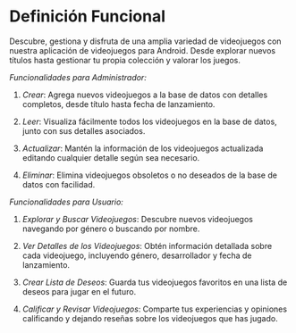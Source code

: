 # Definición Funcional
Descubre, gestiona y disfruta de una amplia variedad de videojuegos con nuestra aplicación de videojuegos para Android. Desde explorar nuevos títulos hasta gestionar tu propia colección y valorar los juegos.

*Funcionalidades para Administrador:*

1.  *Crear*: Agrega nuevos videojuegos a la base de datos con detalles completos, desde título hasta fecha de lanzamiento.
    
2.  *Leer*: Visualiza fácilmente todos los videojuegos en la base de datos, junto con sus detalles asociados.
    
3.  *Actualizar*: Mantén la información de los videojuegos actualizada editando cualquier detalle según sea necesario.
    
4.  *Eliminar*: Elimina videojuegos obsoletos o no deseados de la base de datos con facilidad.
    

*Funcionalidades para Usuario:*

1.  *Explorar y Buscar Videojuegos*: Descubre nuevos videojuegos navegando por género o buscando por nombre.
    
2.  *Ver Detalles de los Videojuegos*: Obtén información detallada sobre cada videojuego, incluyendo género, desarrollador y fecha de lanzamiento.
    
3.  *Crear Lista de Deseos*: Guarda tus videojuegos favoritos en una lista de deseos para jugar en el futuro.
    
4.  *Calificar y Revisar Videojuegos*: Comparte tus experiencias y opiniones calificando y dejando reseñas sobre los videojuegos que has jugado.
